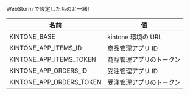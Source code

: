 WebStorm で設定したものと一緒!

| 名前 | 値
| ---- | ----
| KINTONE_BASE | kintone 環境の URL
| KINTONE_APP_ITEMS_ID | 商品管理アプリ ID
| KINTONE_APP_ITEMS_TOKEN | 商品管理アプリのトークン
| KINTONE_APP_ORDERS_ID | 受注管理アプリ ID
| KINTONE_APP_ORDERS_TOKEN | 受注管理アプリのトークン
